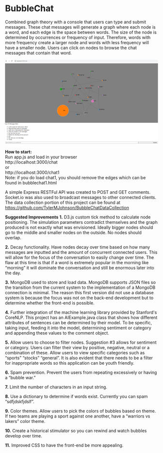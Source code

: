 # BubbleChat  

Combined graph theory with a console that users can type and submit messages. These chat messages will generate a graph where each node is a word, and each edge is the space between words. The size of the node is determined by occurrences or frequency of input. Therefore, words with more frequency create a larger node and words with less frequency will have a smaller node. Users can click on nodes to browse the chat messages that contain that word.  

![Image of application in use](https://github.com/TylerMJohnson/BubbleChat/blob/master/Example.png)

**How to start:**  
Run app.js and load in your browser  
http://localhost:3000/chat   
or  
http://localhost:3000/chat1   
Note: if you do load chat1, you should remove the edges which can be found in bubblechat1.html  

A simple Express RESTFul API was created to POST and GET comments.  
Socket.io was also used to broadcast messages to other connected clients.  
The data collection portion of this project can be found at https://github.com/TylerMJohnson/BubbleChatDataCollection  
  
  
  
  
  
  
  
**Suggested Improvements**
**1.** D3.js custom tick method to calculate node positioning. The simulation parameters contradict themselves and the graph produced is not exactly what was envisioned. Ideally bigger nodes should go to the middle and smaller nodes on the outside. No nodes should overlap.  

**2.** Decay functionality. Have nodes decay over time based on how many messages are inputted and the amount of concurrent connected users. This will allow for the focus of the conversation to easily change over time. The flaw at this time is that if a word is extremely popular in the morning like “morning” it will dominate the conversation and still be enormous later into the day.  

**3.** MongoDB used to store and load data. MongoDB supports JSON files so the transition from the current system to the implementation of a MongoDB connection is minimal. The reason this first version did not use a database system is because the focus was not on the back-end development but to determine whether the front-end is possible.  

**4.** Further integration of the machine learning library provided by Stanford's CoreNLP. This project has an AIExample.java class that shows how different attributes of sentences can be determined by their model. To be specific, taking input, feeding it into the model, determining sentiment or category and appending these values to the comment object.  

**5.** Allow users to choose to filter nodes. Suggestion #3 allows for sentiment or category. Users can filter their view by positive, negative, neutral or a combination of these. Allow users to view specific categories such as “sports” “stocks” “general”. It is also evident that there needs to be a filter for inappropriate words so this application can be youth friendly.  

**6.** Spam prevention. Prevent the users from repeating excessively or having a “bubble war.”  

**7.** Limit the number of characters in an input string.  

**8.** Use a dictionary to determine if words exist. Currently you can spam “sdfjdskfjdslf”.  

**9.** Color themes. Allow users to pick the colors of bubbles based on theme. If two teams are playing a sport against one another, have a “warriors vs lakers” color theme.  

**10.** Create a historical stimulator so you can rewind and watch bubbles develop over time.  

**11.** Improved CSS to have the front-end be more appealing.  
